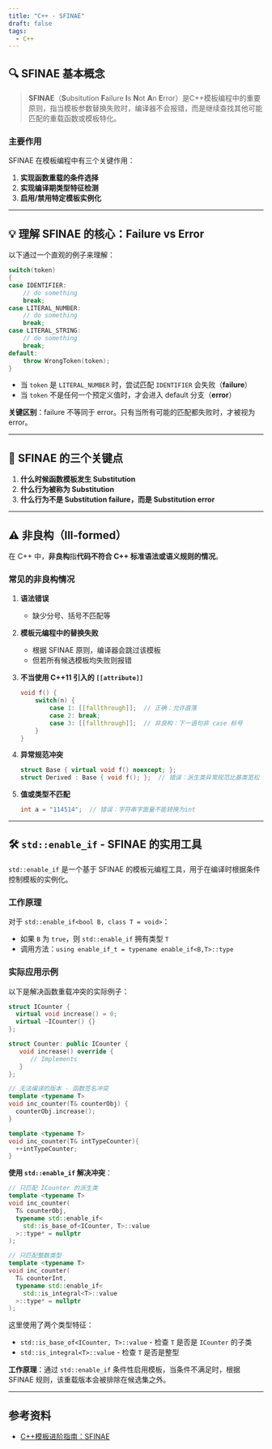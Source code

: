 ```yaml
---
title: "C++ - SFINAE"
draft: false
tags:
  - C++
---
```


## 🔍 SFINAE 基本概念

> **SFINAE**（**S**ubsitution **F**ailure **I**s **N**ot **A**n **E**rror）是C++模板编程中的重要原则，指当模板参数替换失败时，编译器不会报错，而是继续查找其他可能匹配的重载函数或模板特化。

### 主要作用

SFINAE 在模板编程中有三个关键作用：

1. **实现函数重载的条件选择**
2. **实现编译期类型特征检测**
3. **启用/禁用特定模板实例化**

---

## 💡 理解 SFINAE 的核心：Failure vs Error

以下通过一个直观的例子来理解：

```cpp
switch(token)
{
case IDENTIFIER:
    // do something
    break;
case LITERAL_NUMBER:
    // do something
    break;
case LITERAL_STRING:
    // do something
    break;
default:
    throw WrongToken(token);
}
```

- 当 `token` 是 `LITERAL_NUMBER` 时，尝试匹配 `IDENTIFIER` 会失败（**failure**）
- 当 `token` 不是任何一个预定义值时，才会进入 default 分支（**error**）

**关键区别**：failure 不等同于 error。只有当所有可能的匹配都失败时，才被视为 error。

---

## 📌 SFINAE 的三个关键点

1. **什么时候函数模板发生 Substitution**
2. **什么行为被称为 Substitution**
3. **什么行为不是 Substitution failure，而是 Substitution error**

---

## ⚠️ 非良构（Ill-formed）

在 C++ 中，**非良构**指**代码不符合 C++ 标准语法或语义规则的情况**。

### 常见的非良构情况

1. **语法错误**
   - 缺少分号、括号不匹配等

2. **模板元编程中的替换失败**
   - 根据 SFINAE 原则，编译器会跳过该模板
   - 但若所有候选模板均失败则报错

3. **不当使用 C++11 引入的 `[[attribute]]`**

   ```cpp
   void f() {
       switch(n) {
           case 1: [[fallthrough]];  // 正确：允许直落
           case 2: break;
           case 3: [[fallthrough]];  // 非良构：下一语句非 case 标号
       }
   }
   ```

4. **异常规范冲突**

   ```cpp
   struct Base { virtual void f() noexcept; };
   struct Derived : Base { void f(); };  // 错误：派生类异常规范比基类宽松
   ```

5. **值或类型不匹配**

   ```cpp
   int a = "114514";  // 错误：字符串字面量不能转换为int
   ```

---

## 🛠️ `std::enable_if` - SFINAE 的实用工具

`std::enable_if` 是一个基于 SFINAE 的模板元编程工具，用于在编译时根据条件控制模板的实例化。

### 工作原理

对于 `std::enable_if<bool B, class T = void>`：
- 如果 `B` 为 `true`，则 `std::enable_if` 拥有类型 `T`
- 调用方法：`using enable_if_t = typename enable_if<B,T>::type`

### 实际应用示例

以下是解决函数重载冲突的实际例子：

```cpp
struct ICounter {
  virtual void increase() = 0;
  virtual ~ICounter() {}
};

struct Counter: public ICounter {
   void increase() override {
      // Implements
   }
};

// 无法编译的版本 - 函数签名冲突
template <typename T>
void inc_counter(T& counterObj) {
  counterObj.increase();
}

template <typename T>
void inc_counter(T& intTypeCounter){
  ++intTypeCounter;
}
```

**使用 `std::enable_if` 解决冲突**：

```cpp
// 只匹配 ICounter 的派生类
template <typename T> 
void inc_counter(
  T& counterObj, 
  typename std::enable_if<
    std::is_base_of<ICounter, T>::value
  >::type* = nullptr
);

// 只匹配整数类型
template <typename T> 
void inc_counter(
  T& counterInt,
  typename std::enable_if<
    std::is_integral<T>::value
  >::type* = nullptr
);
```

这里使用了两个类型特征：
- `std::is_base_of<ICounter, T>::value` - 检查 `T` 是否是 `ICounter` 的子类
- `std::is_integral<T>::value` - 检查 `T` 是否是整型

**工作原理**：通过 `std::enable_if` 条件性启用模板，当条件不满足时，根据 SFINAE 规则，该重载版本会被排除在候选集之外。

---

## 参考资料

- [C++模板进阶指南：SFINAE](https://zhuanlan.zhihu.com/p/21314708)
